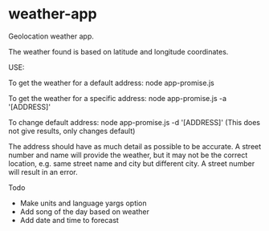 # weather-app
Geolocation weather app.

The weather found is based on latitude and longitude coordinates. 

USE:

To get the weather for a default address:
node app-promise.js 

To get the weather for a specific address:
node app-promise.js -a '[ADDRESS]'

To change default address:
node app-promise.js -d '[ADDRESS]'
(This does not give results, only changes default)


The address should have as much detail as possible to be accurate. 
A street number and name will provide the weather, but it may not be 
the correct location, e.g. same street name and city but different city. 
A street number will result in an error.

Todo
- Make units and language yargs option
- Add song of the day based on weather
- Add date and time to forecast
